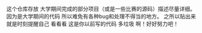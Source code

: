 这个仓库存放 大学期间完成的部分项目（或是一些比赛的源码）描述尽量详细。
因为是大学期间的代码 所以难免有各种bug和处理不得当的地方。
之所以贴出来就是时刻提醒自己 看看看 这是你以前写的代码 多垃圾 啊！好好努力吧！
